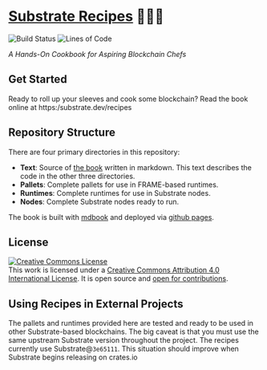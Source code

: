 # <a href="https://substrate.dev/recipes">Substrate Recipes</a> 🍴😋🍴
![Build Status](https://img.shields.io/endpoint.svg?url=https%3A%2F%2Factions-badge.atrox.dev%2Fsubstrate-developer-hub%2Frecipes%2Fbadge%3Fref%3Dmaster&style=flat)
![Lines of Code](https://tokei.rs/b1/github/substrate-developer-hub/recipes)

_A Hands-On Cookbook for Aspiring Blockchain Chefs_

## Get Started
Ready to roll up your sleeves and cook some blockchain? Read the book online at https:/substrate.dev/recipes

## Repository Structure
There are four primary directories in this repository:

* **Text**: Source of [the book](https://substrate.dev/recipes) written in markdown. This text describes the code in the other three directories.
* **Pallets**: Complete pallets for use in FRAME-based runtimes.
* **Runtimes**: Complete runtimes for use in Substrate nodes.
* **Nodes**: Complete Substrate nodes ready to run.

The book is built with [mdbook](https://rust-lang-nursery.github.io/mdBook/) and deployed via [github pages](https://pages.github.com/).

## License
<a rel="license" href="http://creativecommons.org/licenses/by/4.0/"><img alt="Creative Commons License" style="border-width:0" src="https://i.creativecommons.org/l/by/4.0/88x31.png" /></a><br />This work is licensed under a <a rel="license" href="http://creativecommons.org/licenses/by/4.0/">Creative Commons Attribution 4.0 International License</a>. It is open source and [open for contributions](./CONTRIBUTING.md).

## Using Recipes in External Projects

The pallets and runtimes provided here are tested and ready to be used in other Substrate-based blockchains. The big caveat is that you must use the same upstream Substrate version throughout the project. The recipes currently use Substrate@`3e65111`. This situation should improve when Substrate begins releasing on crates.io
